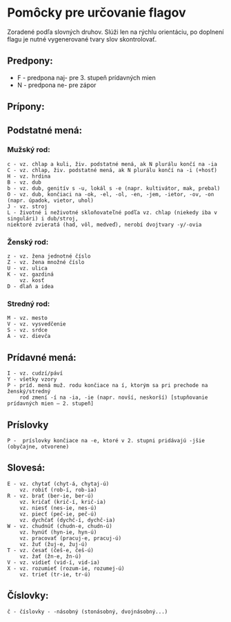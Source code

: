 # Pomôcky pre určovanie flagov

Zoradené podľa slovných druhov. Slúži len na rýchlu orientáciu, po doplnení flagu je nutné vygenerované tvary slov skontrolovať.

## Predpony:
  * F - predpona naj- pre 3. stupeň prídavných mien
  * N - predpona ne- pre zápor

## Prípony:

## Podstatné mená:
### Mužský rod:
    c - vz. chlap a kuli, živ. podstatné mená, ak N plurálu končí na -ia
    C - vz. chlap, živ. podstatné mená, ak N plurálu končí na -i (+hosť)
    H - vz. hrdina
    B - vz. dub
    b - vz. dub, genitív s -u, lokál s -e (napr. kultivátor, mak, prebal)
    O - vz. dub, končiaci na -ok, -el, -ol, -en, -jem, -ietor, -ov, -on (napr. úpadok, vietor, uhol)
    J - vz. stroj
    L - životné i neživotné skloňovateľné podľa vz. chlap (niekedy iba v singulári) i dub/stroj,
    niektoré zvieratá (had, vôl, medveď), nerobí dvojtvary -y/-ovia

### Ženský rod:
    z - vz. žena jednotné číslo
    Z - vz. žena množné číslo
    U - vz. ulica
    K - vz. gazdiná
        vz. kosť
    D - dlaň a idea

### Stredný rod:
    M - vz. mesto
    V - vz. vysvedčenie
    S - vz. srdce
    A - vz. dievča 

## Prídavné mená:
    I - vz. cudzí/páví
    Y - všetky vzory
    P - príd. mená muž. rodu končiace na í, ktorým sa pri prechode na ženský/stredný 
        rod zmení -í na -ia, -ie (napr. novší, neskorší) [stupňovanie prídavných mien – 2. stupeň]


## Príslovky
    P -  príslovky končiace na -e, ktoré v 2. stupni pridávajú -jšie (obyčajne, otvorene)

## Slovesá:
    E - vz. chytať (chyt-á, chytaj-ú)
        vz. robiť (rob-í, rob-ia)
    R - vz. brať (ber-ie, ber-ú)
        vz. kričať (krič-í, krič-ia)
        vz. niesť (nes-ie, nes-ú)
        vz. piecť (peč-ie, peč-ú)
        vz. dychčať (dychč-í, dychč-ia)
    W - vz. chudnúť (chudn-e, chudn-ú)
        vz. hynúť (hyn-ie, hyn-ú)
        vz. pracovať (pracuj-e, pracuj-ú)
        vz. žuť (žuj-e, žuj-ú)
    T - vz. česať (češ-e, češ-ú)
        vz. žať (žn-e, žn-ú)
    V - vz. vidieť (vid-í, vid-ia)
    X - vz. rozumieť (rozum-ie, rozumej-ú)
        vz. trieť (tr-ie, tr-ú)

## Číslovky: 
    č - číslovky - -násobný (stonásobný, dvojnásobný...)
